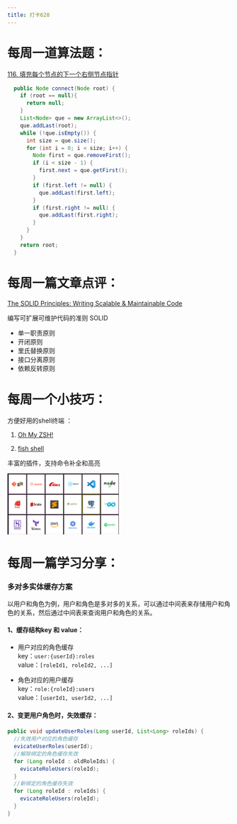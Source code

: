 ```yaml
---
title: 打卡628
---
```

# 每周一道算法题：
[116. 填充每个节点的下一个右侧节点指针](https://leetcode.cn/problems/populating-next-right-pointers-in-each-node/description/)

```Java
  public Node connect(Node root) {
    if (root == null){
      return null;
    }
    List<Node> que = new ArrayList<>();
    que.addLast(root);
    while (!que.isEmpty()) {
      int size = que.size();
      for (int i = 0; i < size; i++) {
        Node first = que.removeFirst();
        if (i < size - 1) {
          first.next = que.getFirst();
        }
        if (first.left != null) {
          que.addLast(first.left);
        }
        if (first.right != null) {
          que.addLast(first.right);
        }
      }
    }
    return root;
  }
```

# 每周一篇文章点评：
[The SOLID Principles: Writing Scalable & Maintainable Code](https://medium.com/@forreya/the-solid-principles-writing-scalable-maintainable-code-13040ada3bca)

编写可扩展可维护代码的准则 SOLID

- 单一职责原则
- 开闭原则
- 里氏替换原则
- 接口分离原则
- 依赖反转原则



# 每周一个小技巧：

方便好用的shell终端 ：

1. [Oh My ZSH!](https://ohmyz.sh/) 

2. [fish shell](https://fishshell.com/)

丰富的插件，支持命令补全和高亮

<img src="./image-20240626175117947.png" width="50%">

# 每周一篇学习分享：

### 多对多实体缓存方案
以用户和角色为例，用户和角色是多对多的关系，可以通过中间表来存储用户和角色的关系，然后通过中间表来查询用户和角色的关系。
#### 1、缓存结构key 和 value：

- 用户对应的角色缓存  
  key：`user:{userId}:roles`  
  value：`[roleId1, roleId2, ...]`

- 角色对应的用户缓存  
  key：`role:{roleId}:users`  
  value：`[userId1, userId2, ...]`

#### 2、变更用户角色时，失效缓存：

```java
public void updateUserRoles(Long userId, List<Long> roleIds) {
  //失效用户对应的角色缓存
  evicateUserRoles(userId);
  //解除绑定的角色缓存失效
  for (Long roleId : oldRoleIds) {
    evicateRoleUsers(roleId);
  }
  //新绑定的角色缓存失效
  for (Long roleId : roleIds) {
    evicateRoleUsers(roleId);
  }
}
```
